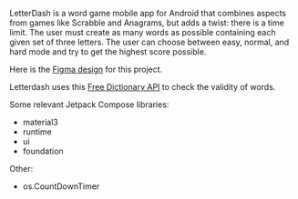 LetterDash is a word game mobile app for Android that combines aspects from games like Scrabble and Anagrams,
but adds a twist: there is a time limit. The user must create as many words as possible containing each given
set of three letters. The user can choose between easy, normal, and hard mode and try to get the highest score possible.

Here is the [Figma design](https://www.figma.com/design/BBrnfBtFz0u5hXCPM0Bl0f/LetterDash?node-id=0-1&t=ox8wtqAjWCD9Lt5D-1) for this project.

Letterdash uses this [Free Dictionary API](https://dictionaryapi.dev/) to check the validity of words.

Some relevant Jetpack Compose libraries:
- material3
- runtime
- ui
- foundation

Other:
- os.CountDownTimer
